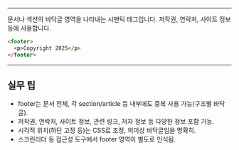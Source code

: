 
---

문서나 섹션의 바닥글 영역을 나타내는 시맨틱 태그입니다. 저작권, 연락처, 사이트 정보 등에 사용합니다.

```html
<footer>
  <p>Copyright 2025</p>
</footer>
```

---

## 실무 팁
- footer는 문서 전체, 각 section/article 등 내부에도 중복 사용 가능(구조별 바닥글).
- 저작권, 연락처, 사이트 정보, 관련 링크, 저자 정보 등 다양한 정보 포함 가능.
- 시각적 위치(하단 고정 등)는 CSS로 조정, 의미상 바닥글임을 명확히.
- 스크린리더 등 접근성 도구에서 footer 영역이 별도로 인식됨.

